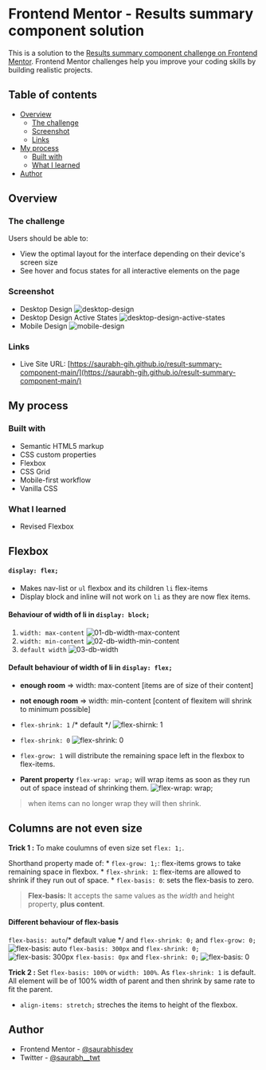 # Frontend Mentor - Results summary component solution

This is a solution to the [Results summary component challenge on Frontend Mentor](https://www.frontendmentor.io/challenges/results-summary-component-CE_K6s0maV). Frontend Mentor challenges help you improve your coding skills by building realistic projects. 

## Table of contents

- [Overview](#overview)
  - [The challenge](#the-challenge)
  - [Screenshot](#screenshot)
  - [Links](#links)
- [My process](#my-process)
  - [Built with](#built-with)
  - [What I learned](#what-i-learned)
- [Author](#author)

## Overview

### The challenge

Users should be able to:

- View the optimal layout for the interface depending on their device's screen size
- See hover and focus states for all interactive elements on the page

### Screenshot

* Desktop Design
![desktop-design](./assets/images/desktop-design-final.png)
* Desktop Design Active States
![desktop-design-active-states](./assets/images/desktop-design-actives-states-final.png)
* Mobile Design
![mobile-design](./assets/images/mobile-design-final.png)

### Links

- Live Site URL: [https://saurabh-gih.github.io/result-summary-component-main/](https://saurabh-gih.github.io/result-summary-component-main/)

## My process

### Built with

- Semantic HTML5 markup
- CSS custom properties
- Flexbox
- CSS Grid
- Mobile-first workflow
- Vanilla CSS

### What I learned

- Revised Flexbox

## Flexbox

#### `display: flex;`

* Makes nav-list or `ul` flexbox and its children `li` flex-items
* Display block and inline will not work on `li` as they are now flex items.
             

#### Behaviour of width of li in `display: block;`

1. `width: max-content`
![01-db-width-max-content](/assets/01-db-width-max-content.png)
2. `width: min-content`
![02-db-width-min-content](/assets/02-db-width-min-content.png)
3. `default width`
![03-db-width](/assets/03-db-width.png)

#### Default behaviour of width of li in `display: flex;`

* **enough room** => width: max-content [items are of size of their content]

* **not enough room** => width: min-content [content of flexitem will shrink to minimum possible]

* `flex-shrink: 1` /* default */
![flex-shirnk: 1](/assets/flex-shrink-1.png)

* `flex-shrink: 0`
![flex-shrink: 0](/assets/flex-shrink-0.png)

* `flex-grow: 1` will distribute the remaining space left in the flexbox to flex-items.

* **Parent property** `flex-wrap: wrap;` will wrap items as soon as they run out of space instead of shrinking them.
![flex-wrap: wrap;](assets/flex-wrap-wrap.png)

> when items can no longer wrap they will then shrink.

## Columns are not even size

**Trick 1 :** To make coulumns of even size set `flex: 1;`.

Shorthand property made of: 
    * `flex-grow: 1;`: flex-items grows to take remaining space in flexbox.
    * `flex-shrink: 1`: flex-items are allowed to shrink if they run out of space.
    * `flex-basis: 0`: sets the flex-basis to zero.

> **Flex-basis:** It accepts the same values as the *width* and height property, **plus content**.

#### Different behaviour of flex-basis

`flex-basis: auto`/* default value */ and `flex-shrink: 0;` and `flex-grow: 0;` 
![flex-basis: auto](/assets/04-flex-basis-auto.png)
`flex-basis: 300px` and `flex-shrink: 0;`
![flex-basis: 300px](/assets/05-flex-basis-300px.png)
`flex-basis: 0px` and `flex-shrink: 0;`
![flex-basis: 0](/assets/06-flex-basis-0px.png)

**Trick 2 :** Set `flex-basis: 100%` or `width: 100%`. As `flex-shrink: 1` is default. All element will be of 100% width of parent and then shrink by same rate to fit the parent.

* `align-items: stretch;` streches the items to height of the flexbox.

## Author

- Frontend Mentor - [@saurabhisdev](https://www.frontendmentor.io/profile/saurabhisdev)
- Twitter - [@saurabh__twt](https://twitter.com/saurabh__twt)
